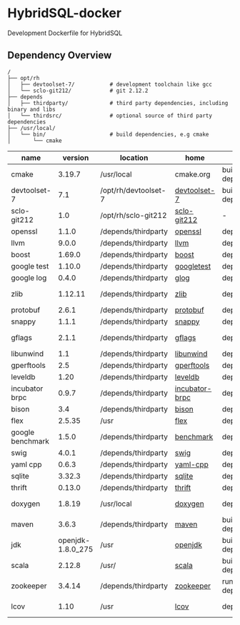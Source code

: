 # HybridSQL-docker

Development Dockerfile for HybridSQL

## Dependency Overview

```
/
├── opt/rh
│   ├── devtoolset-7/           # development toolchain like gcc
│   └── sclo-git212/            # git 2.12.2
├── depends
│   ├── thirdparty/             # third party dependencies, including binary and libs
│   └── thirdsrc/               # optional source of third party dependencies
├── /usr/local/
│   └── bin/                    # build dependencies, e.g cmake
│       └── cmake
```

| name | version | location | home | type | usage |
| ---- | ----    |  ----    | ---- | ---- | ----  |
| cmake | 3.19.7 | /usr/local | cmake.org | build dependency | build system tool |
| devtoolset-7 | 7.1 | /opt/rh/devtoolset-7 | [devtoolset-7](https://www.softwarecollections.org/en/scls/rhscl/devtoolset-7/) | build dependency | toolchain |
| sclo-git212 | 1.0 | /opt/rh/sclo-git212 | [sclo-git212](https://www.softwarecollections.org/en/scls/sclo/sclo-git212/) | - | version control |
| openssl | 1.1.0 | /depends/thirdparty | [openssl](https://github.com/openssl/openssl) | dependency | lib |
| llvm | 9.0.0 | /depends/thirdparty | [llvm](https://llvm.org/) | dependency | lib |
| boost | 1.69.0 | /depends/thirdparty | [boost](https://www.boost.org) | dependency | lib |
| google test | 1.10.0 | /depends/thirdparty | [googletest](https://github.com/google/googletest) | dependency | test lib |
| google log | 0.4.0 | /depends/thirdparty | [glog](https://github.com/google/glog) | dependency | logging lib |
| zlib | 1.12.11 | /depends/thirdparty | [zlib](https://github.com/madler/zlib) | dependency | compression library |
| protobuf | 2.6.1 | /depends/thirdparty |  [protobuf](https://github.com/protocolbuffers/protobuf) | dependency | serialization |
| snappy | 1.1.1 | /depends/thirdparty | [snappy](https://github.com/google/snappy) | dependency | compression |
| gflags | 2.1.1 | /depends/thirdparty | [gflags](https://github.com/gflags/gflags) | dependency | command line lib |
| libunwind | 1.1 | /depends/thirdparty | [libunwind](https://github.com/libunwind/libunwind) | dependency | lib |
| gperftools | 2.5 | /depends/thirdparty | [gperftools](https://github.com/gperftools/gperftools) | dependency | lib |
| leveldb | 1.20 | /depends/thirdparty | [leveldb](https://github.com/google/leveldb) | dependency | lib |
| incubator brpc | 0.9.7 | /depends/thirdparty | [incubator-brpc](https://github.com/apache/incubator-brpc) | dependency | lib |
| bison | 3.4 | /depends/thirdparty | [bison](https://www.gnu.org/software/bison/) | dependency | lib |
| flex | 2.5.35 | /usr | [flex](https://github.com/westes/flex) | dependency | tool & lib |
| google benchmark | 1.5.0 | /depends/thirdparty | [benchmark](https://github.com/google/benchmark) | dependency | lib |
| swig | 4.0.1 | /depends/thirdparty | [swig](https://github.com/swig/swig) | dependency | lib |
| yaml cpp | 0.6.3 | /depends/thirdparty | [yaml-cpp](https://github.com/jbeder/yaml-cpp) | dependency | lib |
| sqlite | 3.32.3 | /depends/thirdparty | [sqlite](https://github.com/sqlite/sqlite) | dependency | lib |
| thrift | 0.13.0 | /depends/thirdparty | [thrift](https://thrift.apache.org/) | dependency | lib |
| doxygen | 1.8.19 | /usr/local | [doxygen](https://github.com/doxygen/doxygen) | dependency | document tool |
| maven | 3.6.3 | /depends/thirdparty | [maven](https://maven.apache.org) | build dependency | java build tool |
| jdk | openjdk-1.8.0_275 | /usr | [openjdk](https://openjdk.java.net/) | build&runtime dependency | java compiler |
| scala | 2.12.8 | /usr/ | [scala](https://www.scala-lang.org/) | build dependency | scala compiler |
| zookeeper | 3.4.14 | /depends/thirdparty | [zookeeper](https://zookeeper.apache.org/releases.html) | runtime dependency | |
| lcov | 1.10 | /usr | [lcov](https://github.com/linux-test-project/lcov) | dependency | coverage tool |
